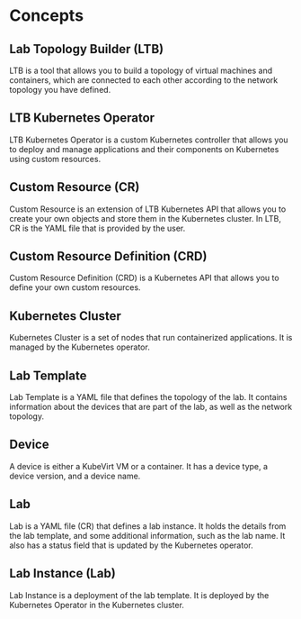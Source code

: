 # Concepts

## Lab Topology Builder (LTB)

LTB is a tool that allows you to build a topology of virtual machines and containers, which are connected to each other according to the network topology you have defined.
<!-- TODO: add LTB image -->

## LTB Kubernetes Operator

LTB Kubernetes Operator is a custom Kubernetes controller that allows you to deploy and manage applications and their components on Kubernetes using custom resources.
<!-- TODO: add image -->

## Custom Resource (CR)

Custom Resource is an extension of LTB Kubernetes API that allows you to create your own objects and store them in the Kubernetes cluster.  In LTB, CR is the YAML file that is provided by the user.

## Custom Resource Definition (CRD)

Custom Resource Definition (CRD) is a Kubernetes API that allows you to define your own custom resources.
<!-- TODO: add code example -->

## Kubernetes Cluster

Kubernetes Cluster is a set of nodes that run containerized applications. It is managed by the Kubernetes operator.
<!-- TODO: add image -->

## Lab Template

Lab Template is a YAML file that defines the topology of the lab. It contains information about the devices that are part of the lab, as well as the network topology.
<!-- TODO: add code example -->

## Device

A device is either a KubeVirt VM or a container. It has a device type, a device version, and a device name.

## Lab

Lab is a YAML file (CR) that defines a lab instance. It holds the details from the lab template, and some additional information, such as the lab name.
It also has a status field that is updated by the Kubernetes operator.
<!-- TODO: add code example -->

## Lab Instance (Lab)

Lab Instance is a deployment of the lab template. It is deployed by the Kubernetes Operator in the Kubernetes cluster.
<!-- TODO: add image -->
